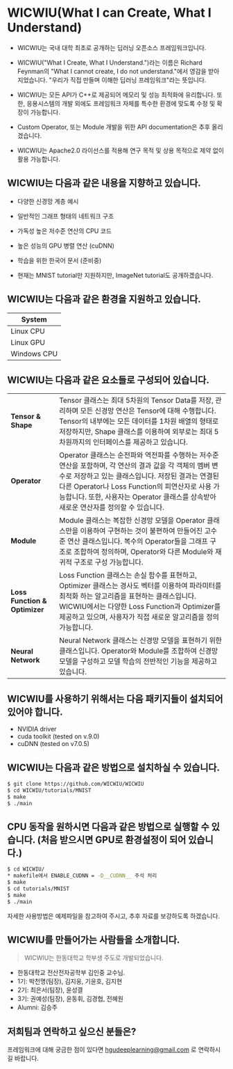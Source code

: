 # WICWIU(What I can Create, What I Understand)

* WICWIU는 국내 대학 최초로 공개하는 딥러닝 오픈소스 프레임워크입니다.

* WICWIU("What I Create, What I Understand.")라는 이름은 Richard Feynman의 "What I cannot create, I do not understand."에서 영감을 받아 지었습니다. "우리가 직접 만들며 이해한 딥러닝 프레임워크"라는 뜻입니다.

* WICWIU는 모든 API가 C++로 제공되어 메모리 및 성능 최적화에 유리합니다. 또한, 응용시스템의 개발 외에도 프레임워크 자체를 특수한 환경에 맞도록 수정 및 확장이 가능합니다.

* Custom Operator, 또는 Module 개발을 위한 API documentation은 추후 올리겠습니다.

* WICWIU는 Apache2.0 라이선스를 적용해 연구 목적 및 상용 목적으로 제약 없이 활용 가능합니다.

## WICWIU는 다음과 같은 내용을 지향하고 있습니다.

* 다양한 신경망 계층 예시

* 일반적인 그래프 형태의 네트워크 구조

* 가독성 높은 저수준 연산의 CPU 코드

* 높은 성능의 GPU 병렬 연산 (cuDNN)

* 학습을 위한 한국어 문서 (준비중)

* 현재는 MNIST tutorial만 지원하지만, ImageNet tutorial도 공개하겠습니다.

## WICWIU는 다음과 같은 환경을 지원하고 있습니다.

| System |
| --- |
| Linux CPU |
| Linux GPU |
| Windows CPU |


## WICWIU는 다음과 같은 요소들로 구성되어 있습니다.

<table>
<tr>
    <td><b> Tensor & Shape </b></td>
    <td> Tensor 클래스는 최대 5차원의 Tensor Data를 저장, 관리하며 모든 신경망 연산은 Tensor에 대해 수행합니다. Tensor의 내부에는 모든 데이터를 1차원 배열의 형태로 저장하지만, Shape 클래스를 이용하여 외부로는 최대 5차원까지의 인터페이스를 제공하고 있습니다. </td>
</tr>
<tr>
    <td><b> Operator </b></td>
    <td> Operator 클래스는 순전파와 역전파를 수행하는 저수준 연산을 포함하며, 각 연산의 결과 값을 각 객체의 멤버 변수로 저장하고 있는 클래스입니다. 저장된 결과는 연결된 다른 Operator나 Loss Function의 피연산자로 사용 가능합니다. 또한, 사용자는 Operator 클래스를 상속받아 새로운 연산자를 정의할 수 있습니다. </td>
</tr>
<tr>
    <td><b> Module </b></td>
    <td> Module 클래스는 복잡한 신경망 모델을 Operator 클래스만을 이용하여 구현하는 것이 불편하여 만들어진 고수준 연산 클래스입니다. 복수의 Operator들을 그래프 구조로 조합하여 정의하며, Operator와 다른 Module와 재귀적 구조로 구성 가능합니다. </td>
</tr>
<tr>
    <td><b> Loss Function & Optimizer  </b></td>
    <td> Loss Function 클래스는 손실 함수를 표현하고, Optimizer 클래스는 경사도 벡터를 이용하여 파라미터를 최적화 하는 알고리즘을 표현하는 클래스입니다. WICWIU에서는 다양한 Loss Function과 Optimizer를 제공하고 있으며, 사용자가 직접 새로운 알고리즘을 정의 가능합니다. </td>
</tr>
<tr>
    <td><b> Neural Network </b></td>
    <td> Neural Network 클래스는 신경망 모델을 표현하기 위한 클래스입니다. Operator와 Module를 조합하여 신경망 모델을 구성하고 모델 학습의 전반적인 기능을 제공하고 있습니다. </td>
</tr>
</table>


## WICWIU를 사용하기 위해서는 다음 패키지들이 설치되어 있어야 합니다.
* NVIDIA driver
* cuda toolkit (tested on v.9.0)
* cuDNN (tested on v7.0.5)

## WICWIU는 다음과 같은 방법으로 설치하실 수 있습니다.

```bash
$ git clone https://github.com/WICWIU/WICWIU
$ cd WICWIU/tutorials/MNIST
$ make
$ ./main
```
## CPU 동작을 원하시면 다음과 같은 방법으로 실행할 수 있습니다. (처음 받으시면 GPU로 환경설정이 되어 있습니다.)
```bash 
$ cd WICWIU/
* makefile에서 ENABLE_CUDNN = -D__CUDNN__ 주석 처리 
$ make 
$ cd tutorials/MNIST
$ make
$ ./main
```
자세한 사용방법은 예제파일을 참고하여 주시고, 추후 자료를 보강하도록 하겠습니다.


## WICWIU를 만들어가는 사람들을 소개합니다.
> WICWIU는 한동대학교 학부생 주도로 개발되었습니다.

* 한동대학교 전산전자공학부 김인중 교수님.
* 1기: 박천명(팀장), 김지웅, 기윤호, 김지현
* 2기: 최은서(팀장), 윤성결
* 3기: 권예성(팀장), 윤동휘, 김경협, 전혜원
* Alumni: 김승주

## 저희팀과 연락하고 싶으신 분들은?
프레임워크에 대해 궁금한 점이 있다면 hgudeeplearning@gmail.com 로 연락하시길 바랍니다.
